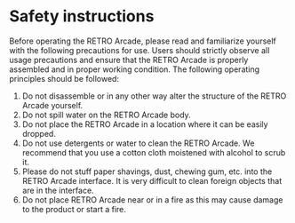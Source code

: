 # Safety instructions

Before operating the RETRO Arcade, please read and familiarize yourself with the following precautions for use. Users should strictly observe all usage precautions and ensure that the RETRO Arcade is properly assembled and in proper working condition.
The following operating principles should be followed:

1. Do not disassemble or in any other way alter the structure of the RETRO Arcade yourself.
2. Do not spill water on the RETRO Arcade body.
3. Do not place the RETRO Arcade in a location where it can be easily dropped.
4. Do not use detergents or water to clean the RETRO Arcade. We recommend that you use a cotton cloth moistened with alcohol to scrub it.
5. Please do not stuff paper shavings, dust, chewing gum, etc. into the RETRO Arcade interface. It is very difficult to clean foreign objects that are in the interface.
6. Do not place RETRO Arcade near or in a fire as this may cause damage to the product or start a fire.
